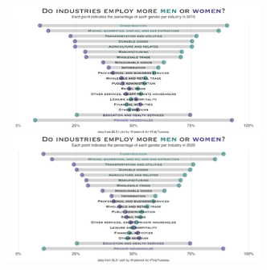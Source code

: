 ![EmploymentEarnings_plot.gif](EmploymentEarnings_plot.gif)
![EmploymentEarnings_plot.png](EmploymentEarnings_plot.png)
